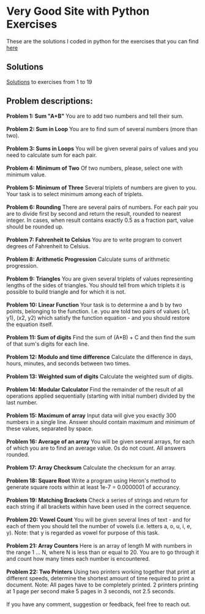 # Very Good Site with Python Exercises
These are the solutions I coded in python for the exercises that you can find 
[here](http://www.codeabbey.com/)
## Solutions
[Solutions](https://github.com/joisaac/exercises-python-solutions/blob/main/exercises-1-to-19.py) to exercises from 1 to 19
## **Problem descriptions:**
**Problem 1: Sum "A+B"**
You are to add two numbers and tell their sum.
<br/>
<br/>
**Problem 2: Sum in Loop**
You are to find sum of several numbers (more than two).
<br/>
<br/>
**Problem 3: Sums in Loops**
You will be given several pairs of values and you need to calculate sum for each pair.
<br/>
<br/>
**Problem 4: Minimum of Two**
Of two numbers, please, select one with minimum value.
<br/>
<br/>
**Problem 5: Minimum of Three**
Several triplets of numbers are given to you. Your task is to select minimum among each of triplets.
<br/>
<br/>
**Problem 6: Rounding**
There are several pairs of numbers. For each pair you are to divide first by second and return the result, rounded to nearest integer. In cases, when result contains exactly 0.5 as a fraction part, value should be rounded up.
<br/>
<br/>
**Problem 7: Fahrenheit to Celsius**
You are to write program to convert degrees of Fahrenheit to Celsius.
<br/>
<br/>
**Problem 8: Arithmetic Progression**
Calculate sums of arithmetic progression.
<br/>
<br/>
**Problem 9: Triangles**
You are given several triplets of values representing lengths of the sides of triangles. You should tell from which triplets it is possible to build triangle and for which it is not.
<br/>
<br/>
**Problem 10: Linear Function**
Your task is to determine a and b by two points, belonging to the function. I.e. you are told two pairs of values (x1, y1), (x2, y2) which satisfy the function equation - and you should restore the equation itself.
<br/>
<br/>
**Problem 11: Sum of digits**
Find the sum of (A\*B) + C and then find the sum of that sum's digits for each line.
<br/>
<br/>
**Problem 12: Modulo and time difference**
Calculate the difference in days, hours, minutes, and seconds between two times.
<br/>
<br/>
**Problem 13: Weighted sum of digits**
Calculate the weighted sum of digits.
<br/>
<br/>
**Problem 14: Modular Calculator**
Find the remainder of the result of all operations applied sequentially (starting with initial number) divided by the last number.
<br/>
<br/>
**Problem 15: Maximum of array**
Input data will give you exactly 300 numbers in a single line. Answer should contain maximum and minimum of these values, separated by space.
<br/>
<br/>
**Problem 16: Average of an array**
You will be given several arrays, for each of which you are to find an average value. 0s do not count. All answers rounded.
<br/>
<br/>
**Problem 17: Array Checksum**
Calculate the checksum for an array.
<br/>
<br/>
**Problem 18: Square Root**
Write a program using Heron's method to generate square roots within at least 1e-7 = 0.0000001 of accurancy.
<br/>
<br/>
**Problem 19: Matching Brackets**
Check a series of strings and return for each string if all brackets within have been used in the correct sequence.
<br/>
<br/>
**Problem 20: Vowel Count**
You will be given several lines of text - and for each of them you should tell the number of vowels (i.e. letters a, o, u, i, e, y). Note: that y is regarded as vowel for purpose of this task.
<br/>
<br/>
**Problem 21: Array Counters**
Here is an array of length M with numbers in the range 1 ... N, where N is less than or equal to 20. You are to go through it and count how many times each number is encountered.
<br/>
<br/>
**Problem 22: Two Printers**
Using two printers working together that print at different speeds, determine the shortest amount of time required to print a document. Note: All pages have to be completely printed. 2 printers printing at 1 page per second make 5 pages in 3 seconds, not 2.5 seconds.
<br/>
<br/>
If you have any comment, suggestion or feedback, feel free to reach out.
